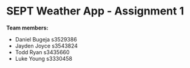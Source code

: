 SEPT Weather App - Assignment 1
===============================

**Team members:**
  * Daniel Bugeja  s3529386
  * Jayden Joyce   s3543824
  * Todd Ryan      s3435660
  * Luke Young     s3330458

